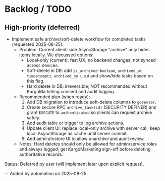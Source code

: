 # Backlog / TODO

## High-priority (deferred)
- Implement safe archive/soft-delete workflow for completed tasks (requested 2025-08-25).
  - Problem: Current client-side AsyncStorage "archive" only hides items locally. We discussed options:
    - Local-only (current): fast UX, no backend changes, not synced across devices.
    - Soft-delete in DB: add `is_archived boolean`, `archived_at timestamptz`, `archived_by uuid` and show/hide tasks based on this flag.
    - Hard delete in DB: irreversible; NOT recommended without KargoMarketing consent and audit logging.
  - Recommended plan (when ready):
    1. Add DB migration to introduce soft-delete columns to `gorevler`.
    2. Create secure RPC `archive_task(id)` (SECURITY DEFINER) and grant `EXECUTE` to `authenticated` so clients can request archive safely.
    3. Add audit table or trigger to log archive actions.
    4. Update client UI: replace local-only archive with server call; keep local AsyncStorage as cache until server commit.
    5. Add admin/restore UI to allow unarchive and audit review.
  - Notes: Hard deletes should only be allowed for admin/service roles and always logged; get KargoMarketing sign-off before deleting authoritative records.

Status: Deferred by user (will implement later upon explicit request).

-- Added by automation on 2025-08-25
